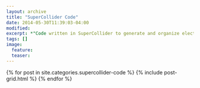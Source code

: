 ```yaml
---
layout: archive
title: "SuperCollider Code"
date: 2014-05-30T11:39:03-04:00
modified:
excerpt: *"Code written in SuperCollider to generate and organize electronic compositions."*
tags: []
image:
  feature:
  teaser:
---
```


<div class="tiles">
{% for post in site.categories.supercollider-code %}
  {% include post-grid.html %}
{% endfor %}
</div><!-- /.tiles -->
